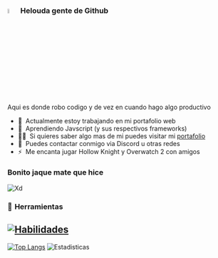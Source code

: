 ### <img src="https://media.giphy.com/media/hvRJCLFzcasrR4ia7z/giphy.gif" width="5%">  Helouda gente de Github 
Aqui es donde robo codigo y de vez en cuando hago algo productivo 
- 🤖 &nbsp;Actualmente estoy trabajando en mi portafolio web
- 🌱 &nbsp;Aprendiendo Javscript (y sus respectivos frameworks)
- 👨‍💻 &nbsp;Si quieres saber algo mas de mi puedes visitar mi [portafolio](https://khanesska.github.io)
- 💬 &nbsp;Puedes contactar conmigo via Discord u otras redes 
- ⚡ &nbsp;Me encanta jugar Hollow Knight y Overwatch 2 con amigos

### Bonito jaque mate que hice
![Xd](https://i.imgur.com/KwwXxu3.png)

### 🔧  Herramientas
[![Habilidades](https://skillicons.dev/icons?i=js,html,css,react,nodejs,vscode,github,discord)](https://skillicons.dev)
---
[![Top Langs](https://github-readme-stats.vercel.app/api/top-langs/?username=KhanessKA&theme=merko&hide_progress=false)](https://github.com/anuraghazra/github-readme-stats)
![Estadisticas](https://github-readme-stats.vercel.app/api?username=KhanessKA&theme=merko&show_icons=true)


